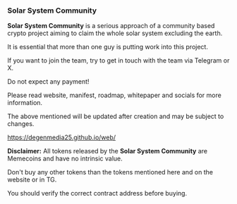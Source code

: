 ### Solar System Community

**Solar System Community** is a serious approach of a community based crypto project aiming to claim the whole solar system excluding the earth.

It is essential that more than one guy is putting work into this project.

If you want to join the team, try to get in touch with the team via Telegram or X.

Do not expect any payment!

Please read website, manifest, roadmap, whitepaper and socials for more information.

The above mentioned will be updated after creation and may be subject to changes.



https://degenmedia25.github.io/web/


**Disclaimer:** All tokens released by the **Solar System Community** are Memecoins and have no intrinsic value.

Don't buy any other tokens than the tokens mentioned here and on the website or in TG.

You should verify the correct contract address before buying.
